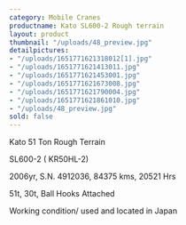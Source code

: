 ```yaml
---
category: Mobile Cranes
productname: Kato SL600-2 Rough terrain
layout: product
thumbnail: "/uploads/48_preview.jpg"
detailpictures:
- "/uploads/1651771621318012[1].jpg"
- "/uploads/1651771621413011.jpg"
- "/uploads/1651771621453001.jpg"
- "/uploads/1651771621673008.jpg"
- "/uploads/1651771621790004.jpg"
- "/uploads/1651771621861010.jpg"
- "/uploads/48_preview.jpg"
sold: false
---
```


Kato 51 Ton Rough Terrain 

SL600-2 ( KR50HL-2) 

2006yr, S.N. 4912036, 84375 kms, 20521 Hrs 

51t, 30t, Ball Hooks Attached

Working condition/ used and located in Japan



